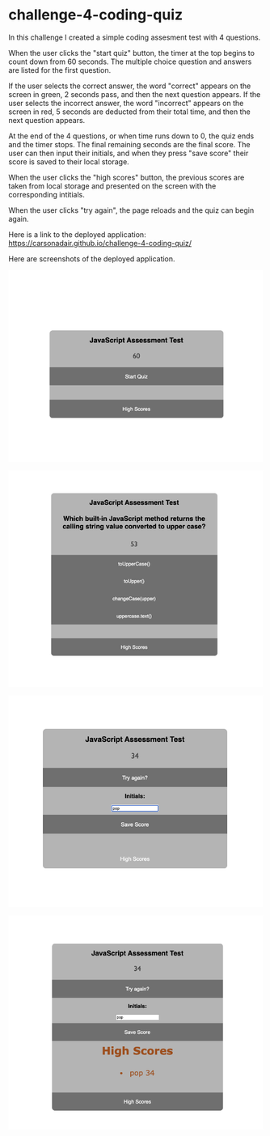 # challenge-4-coding-quiz

In this challenge I created a simple coding assesment test with 4 questions. 

When the user clicks the "start quiz" button, the timer at the top begins to count down from 60 seconds. 
The multiple choice question and answers are listed for the first question. 

If the user selects the correct answer, the word "correct" appears on the screen in green, 2 seconds pass, and then the next question appears.
If the user selects the incorrect answer, the word "incorrect" appears on the screen in red, 5 seconds are deducted from their total time, and then the next question appears. 

At the end of the 4 questions, or when time runs down to 0, the quiz ends and the timer stops. The final remaining seconds are the final score.
The user can then input their initials, and when they press "save score" their score is saved to their local storage. 

When the user clicks the "high scores" button, the previous scores are taken from local storage and presented on the screen with the corresponding intitials.

When the user clicks "try again", the page reloads and the quiz can begin again. 

Here is a link to the deployed application: https://carsonadair.github.io/challenge-4-coding-quiz/

Here are screenshots of the deployed application. 

![The user loads the page to the start quiz with a timer starting at 60 seconds.](./assets/images/1.png)

![The user starts the quiz and is presented with coding related multiple choice questions.](./assets/images/2.png)

![The user finishes the quiz and the timer stops on their final score. They input their initials and save their score.](./assets/images/3.png)

![The user clicks on the high scores button to view previous scores from local storage.](./assets/images/4.png)